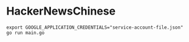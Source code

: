 # HackerNewsChinese

```
export GOOGLE_APPLICATION_CREDENTIALS="service-account-file.json"
go run main.go
```
